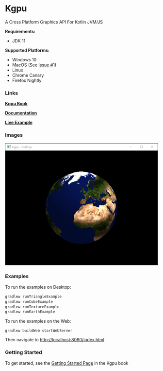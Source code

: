 # Kgpu
A Cross Platform Graphics API For Kotlin JVM/JS
 
 __Requirements:__
 - JDK 11 
 
 __Supported Platforms:__
- Windows 10 
- MacOS (See [Issue #1](https://github.com/kgpu/kgpu/issues/1))
- Linux
- Chrome Canary
- Firefox Nightly

### Links

[__Kgpu Book__](https://kgpu.github.io/kgpu)

[__Documentation__](https://kgpu.github.io/kgpu/kgpu/index.html)

[__Live Example__](https://kgpu.github.io/kgpu/examples/index.html)

### Images
![Earth Example](docs/src/images/earth.png)

### Examples
To run the examples on Desktop: 
```bash
gradlew runTriangleExample
gradlew runCubeExample
gradlew runTextureExample
gradlew runEarthExample
```

To run the examples on the Web:
```
gradlew buildWeb startWebServer
```
Then navigate to [http://localhost:8080/index.html](http://localhost:8080/index.html)

### Getting Started
To get started, see the [Getting Started Page](https://kgpu.github.io/kgpu/getting_started.html)
in the Kgpu book
